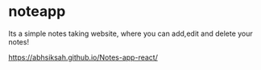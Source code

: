 # noteapp

Its a simple notes taking website, where you can add,edit and delete your notes!

https://abhsiksah.github.io/Notes-app-react/
